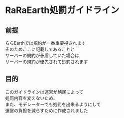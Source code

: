 # RaRaEarth処罰ガイドライン
## 前提
ららEarthでは規約が一番重要視されます  
そのためここに記載してあることと  
サーバーの規約が矛盾していた場合は  
サーバーの規約が優先されて処罰されます  
## 目的
このガイドラインは運営が鯖民によって  
処罰内容を変えないため、  
また、モデレーターでも処罰を出来るようにして  
運営の負担を減らすために作成されました  
